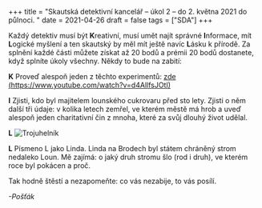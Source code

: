 +++
title = "Skautská detektivní kancelář – úkol 2 – do 2. května 2021 do půlnoci. "
date = 2021-04-26
draft = false
tags = ["SDA"]
+++

Každý detektiv musí být **K**reativní, musí umět najít správné **I**nformace, mít **L**ogické myšlení a ten skautský by měl mít ještě navíc **L**ásku k přírodě.
Za splnění každé části můžete získat až 20 bodů a prémii 20 bodů dostanete, když splníte úkoly všechny. Někdy to bude na zabití:

**K** Proveď alespoň jeden z těchto experimentů: [zde (https://www.youtube.com/watch?v=d4AllfsJOtI)](https://www.youtube.com/watch?v=d4AllfsJOtI)

**I** Zjisti, kdo byl majitelem lounského cukrovaru před sto lety. Zjisti o něm další tři údaje: v kolika letech zemřel, ve kterém městě má hrob a uveď alespoň jeden charitativní čin z mnoha, které za svůj dlouhý život udělal.

**L** ![Trojuhelník](img/sda/sdatrojuhelník.jpg)

**L** Písmeno L jako Linda. Linda na Brodech byl státem chráněný strom nedaleko Loun. Mě zajímá: o jaký druh stromu šlo (rod i druh), ve kterém roce byl pokácen a proč.

Tak hodně štěstí a nezapomeňte: co vás nezabije, to vás posílí.

*-Pošťák*